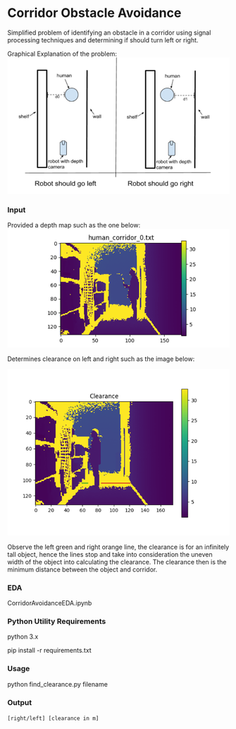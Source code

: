 # Corridor Obstacle Avoidance
Simplified problem of identifying an obstacle in a corridor using signal processing techniques and
determining if should turn left or right.

Graphical Explanation of the problem:
![Depth Map](img/Explanation.png?raw=true "Explanation")

### Input
Provided a depth map such as the one below:
![Depth Map](img/index.png?raw=true "Depth Map")

Determines clearance on left and right such as the image below:

![Depth Map](img/index6.png?raw=true "Clearance Detection")

Observe the left green and right orange line, the clearance is for an infinitely tall object, hence the lines stop and take into consideration the uneven width of the object into calculating the clearance. The clearance then is the minimum distance between the object and corridor.
### EDA

CorridorAvoidanceEDA.ipynb

### Python Utility Requirements

python 3.x

pip install -r requirements.txt


### Usage

python find_clearance.py filename

### Output

` [right/left] [clearance in m] `
